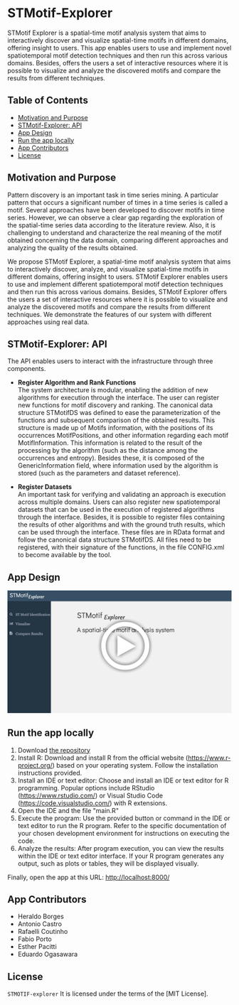 # STMotif-Explorer

STMotif Explorer is a spatial-time motif analysis system that aims to interactively discover and visualize spatial-time motifs in different domains, offering insight to users. This app enables users to use and implement novel spatiotemporal motif detection techniques and then run this across various domains. Besides, offers the users a set of interactive resources where it is possible to visualize and analyze the discovered motifs and compare the results from different techniques.

## Table of Contents

  - [Motivation and Purpose](#motivation-and-purpose)
  - [STMotif-Explorer: API](#stmotif-explorer-api)
  - [App Design](#app-design)
  - [Run the app locally](#run-the-app-locally)
  - [App Contributors](#app-contributors)
  - [License](#license)


## Motivation and Purpose

Pattern discovery is an important task in time series mining. A particular pattern that occurs a significant number of times in a time series is called a motif. Several approaches have been developed to discover motifs in time series. However, we can observe a clear gap regarding the exploration of the spatial-time series data according to the literature review. Also, it is challenging to understand and characterize the real meaning of the motif obtained concerning the data domain, comparing different approaches and analyzing the quality of the results obtained.

We propose STMotif Explorer, a spatial-time motif analysis system that aims to interactively discover, analyze, and visualize spatial-time motifs in different domains, offering insight to users. STMotif Explorer enables users to use and implement different spatiotemporal motif detection techniques and then run this across various domains. Besides, STMotif Explorer offers the users a set of interactive resources where it is possible to visualize and analyze the discovered motifs and compare the results from different techniques. We demonstrate the features of our system with different approaches using real data.

## STMotif-Explorer: API

The API enables users to interact with the infrastructure through three components. 

- **Register Algorithm and Rank Functions** <br> 
The system architecture is modular, enabling the addition of new algorithms for execution through the interface. The user can register new functions for motif discovery and ranking. The canonical data structure STMotifDS was defined to ease the parameterization of the functions and subsequent comparison of the obtained results. This structure is made up of Motifs information, with the positions of its occurrences MotifPositions, and other information regarding each motif MotifInformation. This information is related to the result of the processing by the algorithm (such as the distance among the occurrences and entropy). Besides these, it is composed of the GenericInformation field, where information used by the algorithm is stored (such as the parameters and dataset reference). 

- **Register Datasets** <br>
An important task for verifying and validating an approach is execution across multiple domains. Users can also register new spatiotemporal datasets that can be used in the execution of registered algorithms through the interface. Besides, it is possible to register files containing the results of other algorithms and with the ground truth results, which can be used through the interface. These files are in RData format and follow the canonical data structure STMotifDS. All files need to be registered, with their signature of the functions, in the file CONFIG.xml to become available by the tool.


## App Design

<img width="919" src="./img/demo.gif">

## Run the app locally

1. Download [the repository]([https://github.com/cefet-rj-dal/stmotifexplorer](https://github.com/cefet-rj-dal/stmotifexplorer))
2. Install R: Download and install R from the official website (https://www.r-project.org/) based on your operating system. Follow the installation instructions provided.
3. Install an IDE or text editor: Choose and install an IDE or text editor for R programming. Popular options include RStudio (https://www.rstudio.com/) or Visual Studio Code (https://code.visualstudio.com/) with R extensions.
4. Open the IDE and the file "main.R" 
5. Execute the program: Use the provided button or command in the IDE or text editor to run the R program. Refer to the specific documentation of your chosen development environment for instructions on executing the code.
6. Analyze the results: After program execution, you can view the results within the IDE or text editor interface. If your R program generates any output, such as plots or tables, they will be displayed visually.

Finally, open the app at this URL: <http://localhost:8000/>


## App Contributors

- Heraldo Borges 
- Antonio Castro
- Rafaelli Coutinho
- Fabio Porto
- Esther Pacitti
- Eduardo Ogasawara


## License

`STMOTIF-explorer`  It is licensed under the terms of the [MIT License].
